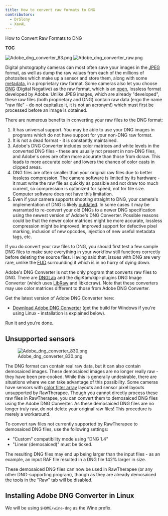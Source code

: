 ```yaml
---
title: How to convert raw formats to DNG
contributors:
  - DrSlony
  - XavAL
---
```


<div class="pagetitle">

How to Convert Raw Formats to DNG

</div>

__TOC__

![](Adobe_dng_converter_83.png "Adobe_dng_converter_83.png")
![](Adobe_dng_converter_raw.png "Adobe_dng_converter_raw.png")

Digital photography cameras can most often save your images in the
[JPEG](http://en.wikipedia.org/wiki/JPEG) format, as well as dump the
raw values from each of the millions of photosites which make up a
sensor and store them, along with some
[metadata](http://en.wikipedia.org/wiki/Metadata), in a proprietary raw
format. Some cameras also let you choose
[DNG](http://en.wikipedia.org/wiki/Digital_Negative) (Digital Negative)
as the raw format, which is an
[open](https://en.wikipedia.org/wiki/Open_format), lossless format
developed by Adobe. Unlike JPEG images, which are already "developed",
these raw files (both proprietary and DNG) contain raw data (ergo the
name "raw file" - do not capitalize it, it is not an acronym!) which
must first be processed before an image is obtained.

There are numerous benefits in converting your raw files to the DNG
format:

1.  It has universal support. You may be able to use your DNG images in
    programs which do not have support for your non-DNG raw format.
2.  It is not a dead format - it is constantly maintained.
3.  Adobe's DNG Converter includes color matrices and white levels in
    the converted DNG files - these are usually not present in non-DNG
    files, and Adobe's ones are often more accurate than those from
    dcraw. This leads to more accurate color and lowers the chance of
    color casts in clipped areas.
4.  DNG files are often smaller than your original raw files due to
    better lossless compression. The camera software is limited by its
    hardware - it must write the raw file as quickly as possible and not
    draw too much current, so compression is optimized for speed, not
    for file size. Computer software does not have this limitation.
5.  Even if your camera supports shooting straight to DNG, your camera's
    implementation of DNG is likely
    [outdated](https://en.wikipedia.org/wiki/Digital_Negative#Versions_of_the_specification).
    In some cases it may be warranted to re-convert your old DNGs to a
    newer DNG specification using the newest version of Adobe's DNG
    Converter. Possible reasons could be that the newer color matrices
    might be more accurate, lossless compression might be improved,
    improved support for defective pixel marking, inclusion of new
    opcodes, injection of new useful metadata tags, etc.

If you do convert your raw files to DNG, you should first test a few
sample DNG files to make sure everything in your workflow still
functions correctly before deleting the source files. Having said that,
issues with DNG are very rare, unlike the
[FUD](http://en.wikipedia.org/wiki/Fear,_uncertainty_and_doubt)
surrounding it which is in no hurry of dying down.

Adobe's DNG Converter is not the only program that converts raw files to
DNG. There are [DNGLab](https://github.com/dnglab/dnglab) and the
digiKam/kipi-plugins DNG Image Converter (which uses
[LibRaw](http://www.libraw.org/) and libkdcraw). Note that these
converters may use color matrices different to those from Adobe DNG
Converter.

Get the latest version of Adobe DNG Converter here:

- [Download Adobe DNG
  Converter](https://www.filehorse.com/download-adobe-dng-converter/old-versions/)
  (get the build for Windows if you're using Linux - installation is
  explained below).

Run it and you're done.

## Unsupported sensors

<figure>
<img src="Adobe_dng_converter_830.png"
title="Adobe_dng_converter_830.png" />
<figcaption>Adobe_dng_converter_830.png</figcaption>
</figure>

The DNG format can contain real raw data, but it can also contain
demosaiced images. These demosaiced images are no longer really raw -
they have been pre-cooked. While this is generally undesirable, there
are situations where we can take advantage of this possibility. Some
cameras have sensors with [color filter
array](https://en.wikipedia.org/wiki/Color_filter_array) layouts and
sensor pixel layouts unsupported by RawTherapee. Though you cannot
directly process these raw files in RawTherapee, you can convert them to
demosaiced DNG files using the Adobe DNG Converter. As these demosaiced
DNG files are no longer truly raw, do not delete your original raw
files! This procedure is merely a workaround.

To convert raw files not currently supported by RawTherapee to
demosaiced DNG files, use the following settings:

- "Custom" compatibility mode using "DNG 1.4"
- "Linear (demosaiced)" must be ticked.

The resulting DNG files may end up being larger than the input files -
as an example, an input RAF file resulted in a DNG file 142% larger in
size.

These demosaiced DNG files can now be used in RawTherapee (or any other
DNG-supporting program), though as they are already demosaiced the tools
in the "Raw" tab will be disabled.

  

## Installing Adobe DNG Converter in Linux

We will be using `$HOME/wine-dng` as the Wine prefix.

